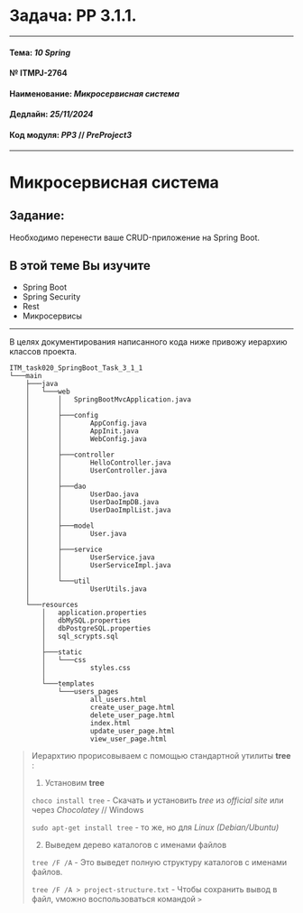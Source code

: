 
# Задача: **PP 3.1.1.**

---

#### Тема: _10 Spring_
#### № **ITMPJ-2764**
#### Наименование: _Микросервисная система_
#### Дедлайн: _25/11/2024_
#### Код модуля: _PP3_ //  _PreProject3_

---
# Микросервисная система

## Задание:

Необходимо перенести ваше CRUD-приложение на Spring Boot.

## В этой теме Вы изучите
* Spring Boot
* Spring Security
* Rest
* Микросервисы

---

В целях документирования написанного кода ниже привожу иерархию классов проекта.

```
ITM_task020_SpringBoot_Task_3_1_1
└───main
    ├───java
    │   └───web
    │       │   SpringBootMvcApplication.java
    │       │
    │       ├───config
    │       │       AppConfig.java
    │       │       AppInit.java
    │       │       WebConfig.java
    │       │
    │       ├───controller
    │       │       HelloController.java
    │       │       UserController.java
    │       │
    │       ├───dao
    │       │       UserDao.java
    │       │       UserDaoImpDB.java
    │       │       UserDaoImplList.java
    │       │
    │       ├───model
    │       │       User.java
    │       │
    │       ├───service
    │       │       UserService.java
    │       │       UserServiceImpl.java
    │       │
    │       └───util
    │               UserUtils.java
    │
    └───resources
        │   application.properties
        │   dbMySQL.properties
        │   dbPostgreSQL.properties
        │   sql_scrypts.sql
        │
        ├───static
        │   └───css
        │           styles.css
        │
        └───templates
            └───users_pages
                    all_users.html
                    create_user_page.html
                    delete_user_page.html
                    index.html
                    update_user_page.html
                    view_user_page.html

```

> Иерархтию прорисовываем с помощью стандартной утилиты **tree** :
> 
> 1. Установим **tree**
> 
> `choco install tree` - Скачать и установить _tree_ из _official site_ или через _Chocolatey_ // Windows
> 
> `sudo apt-get install tree` - то же, но для _Linux (Debian/Ubuntu)_
> 
> 2. Выведем дерево каталогов с именами файлов
> 
> `tree /F /A` - Это выведет полную структуру каталогов с именами файлов.
> 
> `tree /F /A > project-structure.txt` - Чтобы сохранить вывод в файл, vможно воспользоваться командой `>`